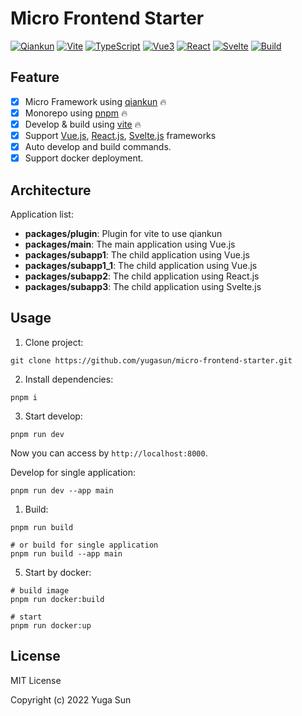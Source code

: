 # Micro Frontend Starter

[![Qiankun](https://img.shields.io/badge/Framework-qiankun-6451ab)](https://qiankun.umijs.org/)
[![Vite](https://img.shields.io/badge/Develop-Vite-747bff)](https://vitejs.dev)
[![TypeScript](https://img.shields.io/badge/Language-TypeScript-blue)](https://www.typescriptlang.org/)
[![Vue3](https://img.shields.io/badge/Vue3-42b883)](https://vuejs.org/)
[![React](https://img.shields.io/badge/React-61dafb)](https://reactjs.org/)
[![Svelte](https://img.shields.io/badge/Svelte-ff3e00)](https://svelte.dev/)
[![Build](https://github.com/yugasun/micro-frontend-starter/actions/workflows/ci.yml/badge.svg?branch=main)](https://github.com/yugasun/micro-frontend-starter/actions/workflows/ci.yml)

## Feature

-   [x] Micro Framework using [qiankun](https://qiankun.umijs.org/) 🔥
-   [x] Monorepo using [pnpm](https://pnpm.io/) 🔥
-   [x] Develop & build using [vite](https://vitejs.dev/) 🔥
-   [x] Support [Vue.js](https://vuejs.org/), [React.js](https://reactjs.org/), [Svelte.js](https://svelte.dev/) frameworks
-   [x] Auto develop and build commands.
-   [x] Support docker deployment.

## Architecture

Application list:

-   **packages/plugin**: Plugin for vite to use qiankun
-   **packages/main**: The main application using Vue.js
-   **packages/subapp1**: The child application using Vue.js
-   **packages/subapp1_1**: The child application using Vue.js
-   **packages/subapp2**: The child application using React.js
-   **packages/subapp3**: The child application using Svelte.js

## Usage

1. Clone project:

```shell
git clone https://github.com/yugasun/micro-frontend-starter.git
```

2. Install dependencies:

```shell
pnpm i
```

3. Start develop:

```shell
pnpm run dev
```

Now you can access by `http://localhost:8000`.

Develop for single application:

```shell
pnpm run dev --app main
```

1. Build:

```shell
pnpm run build

# or build for single application
pnpm run build --app main
```

5. Start by docker:

```shell
# build image
pnpm run docker:build

# start
pnpm run docker:up
```

## License

MIT License

Copyright (c) 2022 Yuga Sun
